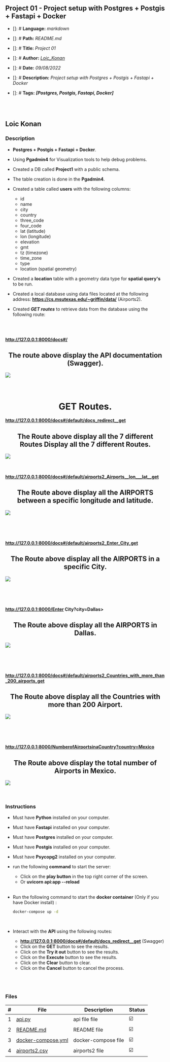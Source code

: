 ## Project 01 - Project setup with Postgres + Postgis + Fastapi + Docker

- []: # **Language:** _markdown_
- []: # **Path:** _README.md_
- []: # **Title:** _Project 01_
- []: # **Author:** _[Loic_Konan](Loic_Konan)_
- []: # **Date:** _09/08/2022_
- []: # **Description:** _Project setup with Postgres + Postgis + Fastapi + Docker_
- []: # **Tags:** **_[Postgres, Postgis, Fastapi, Docker]_**
  
  <br /><br />

## Loic Konan

### Description

- **Postgres + Postgis + Fastapi + Docker**.
- Using **Pgadmin4** for Visualization tools to help debug problems.
- Created a DB called **Project1** with a public schema.
- The table creation is done in the **Pgadmin4**.
- Created a table called **users** with the following columns:
  
  - id
  - name
  - city
  - country
  - three_code
  - four_code
  - lat (latitude)
  - lon (longitude)
  - elevation
  - gmt
  - tz (timezone)
  - time_zone 
  - type
  - location (spatial geometry)

- Created a **location** table with a geometry data type for **spatial query's** to be run.
- Created a local database using data files located at the following address: **<https://cs.msutexas.edu/~griffin/data/>** (Airports2).
- Created _**GET routes**_ to retrieve data from the database using the following route:
  
<br /><br />

**<http://127.0.0.1:8000/docs#/>**
<h2 align="center">The route above display the API documentation (Swagger). </h2>
<img src="fastapi.png">
<br /> <br /><br />


<h1 align="center">GET Routes. </h1>

**<http://127.0.0.1:8000/docs#/default/docs_redirect__get>**
<h2 align="center">The Route above display all the 7 different Routes Display all the 7 different Routes. </h2>
<img src="get.png">
<br /> <br /><br />

**<http://127.0.0.1:8000/docs#/default/airports2_Airports__lon___lat__get>**
<h2 align="center">The Route above display all the AIRPORTS between a specific longitude and latitude. </h2>
<img src="get1.png">

<br /> <br /><br />

**<http://127.0.0.1:8000/docs#/default/airports2_Enter_City_get>**
<h2 align="center">The Route above display all the AIRPORTS in a specific City. </h2>
<img src="get2.png">

<br /> <br /><br />

**<http://127.0.0.1:8000/Enter> City?city=Dallas>**
<h2 align="center">The Route above display all the AIRPORTS in Dallas. </h2>
<img src="get5.png">

<br /> <br /><br />

**<http://127.0.0.1:8000/docs#/default/airports2_Countries_with_more_than_200_airports_get>**
<h2 align="center">The Route above display all the Countries with more than 200 Airport. </h2>
<img src="get3.png">

<br /> <br /><br />

**<http://127.0.0.1:8000/NumberofAirportsinaCountry?country=Mexico>**
<h2 align="center">The Route above display the total number of Airports in Mexico. </h2>
<img src="get6.png">
<br /> <br /><br />

### Instructions

- Must have **Python** installed on your computer.
- Must have **Fastapi** installed on your computer.
- Must have **Postgres** installed on your computer.
- Must have **Postgis** installed on your computer.
- Must have **Psycopg2** installed on your computer.

- run the following **command** to start the server:
  
  - Click on the **play button** in the top right corner of the screen.
  - Or **uvicorn api:app --reload**
 <br /> <br />
 
- Run the following command to start the **docker container** (Only if you have Docker install) :
  
  ```bash
  docker-compose up -d
  ```
 <br /> 

- Interact with the **API** using the following routes:
  
  - **<http://127.0.0.1:8000/docs#/default/docs_redirect__get>** (Swagger)
  - Click on the **GET** button to see the results.
  - Click on the **Try it out** button to see the results.
  - Click on the **Execute** button to see the results.
  - Click on the **Clear** button to clear.
  - Click on the **Cancel** button to cancel the process.
  
  <br /> <br />

  
### Files

|   #   | File                               | Description                                     | Status                  |
| :---: | ---------------------------------- | ----------------------------------------------- | ----------------------- |
|   1   | [api.py](api.py)| api file file    | :ballot_box_with_check: |
|   2   | [README.md](README.md) | README file | :ballot_box_with_check: |
|   3   | [docker-compose.yml](docker-compose.yml) | docker-compose file | :ballot_box_with_check: |
|   4   | [airports2.csv](airports2.csv) | airports2 file | :ballot_box_with_check: |
